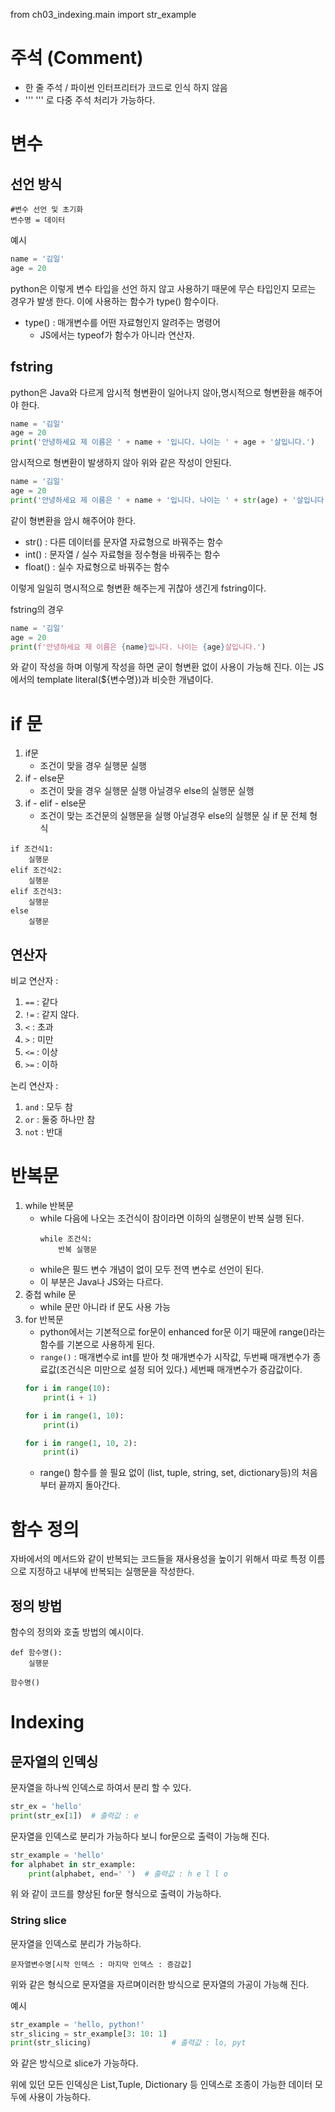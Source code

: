 from ch03_indexing.main import str_example

# 주석 (Comment)

- 한 줄 주석 / 파이썬 인터프리터가 코드로 인식 하지 않음
- ''' ''' 로 다중 주석 처리가 가능하다.

# 변수

## 선언 방식

```
#변수 선언 및 초기화
변수명 = 데이터
```

예시

```python
name = '김일'
age = 20
```

python은 이렇게 변수 타입을 선언 하지 않고 사용하기 때문에 무슨 타입인지 모르는 경우가 발생 한다.
이에 사용하는 함수가 type() 함수이다.

- type() : 매개변수를 어떤 자료형인지 알려주는 명령어
    - JS에서는 typeof가 함수가 아니라 연산자.

## fstring

python은 Java와 다르게 암시적 형변환이 일어나지 않아,명시적으로 형변환을 해주어야 한다.

```python
name = '김일'
age = 20
print('안녕하세요 제 이름은 ' + name + '입니다. 나이는 ' + age + '살입니다.')
```

암시적으로 형변환이 발생하지 않아 위와 같은 작성이 안된다.

```python
name = '김일'
age = 20
print('안녕하세요 제 이름은 ' + name + '입니다. 나이는 ' + str(age) + '살입니다.')
```

같이 형변환을 암시 해주어야 한다.

- str() : 다른 데이터를 문자열 자료형으로 바꿔주는 함수
- int() : 문자열 / 실수 자료형을 정수형을 바꿔주는 함수
- float() : 실수 자료형으로 바꿔주는 함수

이렇게 일일히 명시적으로 형변환 해주는게 귀찮아 생긴게 fstring이다.

fstring의 경우

```python
name = '김일'
age = 20
print(f'안녕하세요 제 이름은 {name}입니다. 나이는 {age}살입니다.')
```

와 같이 작성을 하며 이렇게 작성을 하면 굳이 형변환 없이 사용이 가능해 진다.
이는 JS에서의 template literal(${변수명})과 비슷한 개념이다.

# if 문

1. if문
    - 조건이 맞을 경우 실행문 실행
2. if - else문
    - 조건이 맞을 경우 실행문 실행 아닐경우 else의 실행문 실행
3. if - elif - else문
    - 조건이 맞는 조건문의 실행문을 실행 아닐경우 else의 실행문 실
      if 문 전체 형식

```
if 조건식1:
    실행문
elif 조건식2:
    실행문
elif 조건식3:
    실행문
else
    실행문  
```

## 연산자

비교 연산자 :

1. `==` : 같다
2. `!=` : 같지 않다.
3. `<` : 초과
4. `>` : 미만
5. `<=` : 이상
6. `>=` : 이하

논리 연산자 :

1. `and` : 모두 참
2. `or` : 둘중 하나만 참
3. `not` : 반대

# 반복문

1. while 반복문
    - while 다음에 나오는 조건식이 참이라면 이하의 실행문이 반복 실행 된다.
      ```
      while 조건식:
          반복 실행문
      ```
    - while은 필드 변수 개념이 없이 모두 전역 변수로 선언이 된다.
    - 이 부분은 Java나 JS와는 다르다.
2. 중첩 while 문
    - while 문만 아니라 if 문도 사용 가능
3. for 반복문
    - python에서는 기본적으로 for문이 enhanced for문 이기 때문에 range()라는 함수를 기본으로 사용하게 된다.
    - `range()` : 매개변수로 int를 받아 첫 매개변수가 시작값, 두번째 매개변수가 종료값(조건식은 미만으로 설정 되어 있다.) 세번째 매개변수가 증감값이다.
   ```python
   for i in range(10):
       print(i + 1)
   
   for i in range(1, 10):
       print(i)
   
   for i in range(1, 10, 2):
       print(i)
   ```
    - range() 함수를 쓸 필요 없이 (list, tuple, string, set, dictionary등)의 처음 부터 끝까지 돌아간다.

# 함수 정의

자바에서의 메서드와 같이 반복되는 코드들을 재사용성을 높이기 위해서 따로 특정 이름으로 지정하고 내부에 반복되는 실행문을 작성한다.

## 정의 방법

함수의 정의와 호출 방법의 예시이다.

```
def 함수명():
    실행문

함수명()
```

# Indexing

## 문자열의 인덱싱

문자열을 하나씩 인덱스로 하여서 분리 할 수 있다.

```python
str_ex = 'hello'
print(str_ex[1])  # 출력값 : e
```

문자열을 인덱스로 분리가 가능하다 보니 for문으로 출력이 가능해 진다.

```python
str_example = 'hello'
for alphabet in str_example:
    print(alphabet, end=' ')  # 출력값 : h e l l o
```

위 와 같이 코드를 향상된 for문 형식으로 출력이 가능하다.

### String slice

문자열을 인덱스로 분리가 가능하다.

```
문자열변수명[시작 인덱스 : 마지막 인덱스 : 증감값]
```

위와 같은 형식으로 문자열을 자르며이러한 방식으로 문자열의 가공이 가능해 진다.

예시
```python
str_example = 'hello, python!'
str_slicing = str_example[3: 10: 1]
print(str_slicing)                  # 출력값 : lo, pyt
```
와 같은 방식으로 slice가 가능하다.

위에 있던 모든 인덱싱은 List,Tuple, Dictionary 등 인덱스로 조종이 가능한 데이터 모두에 사용이 가능하다.
